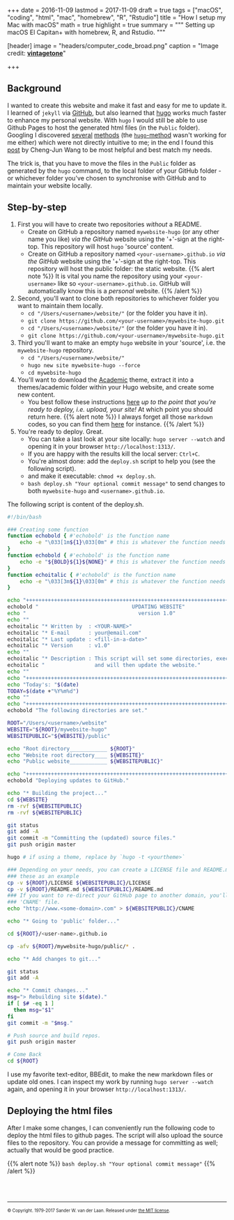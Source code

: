 +++
date = 2016-11-09
lastmod = 2017-11-09
draft = true
tags = ["macOS", "coding", "html", "mac", "homebrew", "R", "Rstudio"]
title = "How I setup my Mac with macOS"
math = true
highlight = true
summary = """
Setting up macOS El Capitan+ with homebrew, R, and Rstudio. 
"""

[header]
image = "headers/computer_code_broad.png"
caption = "Image credit: [**vintagetone**](https://www.shutterstock.com/g/vintagetone)"

+++

## Background

I wanted to create this website and make it fast and easy for me to update it. I learned of `jekyll` via [GitHub](https://jekyllrb.com/docs/github-pages/), but also learned that [hugo](https://gohugo.io) works much faster to enhance my personal website. With `hugo` I would still be able to use Github Pages to host the generated html files (in the `Public` folder). Googling I discovered [several](http://codethejason.github.io/blog/setupghpages/) [methods](https://hjdskes.github.io/blog/deploying-hugo-on-personal-gh-pages/index.html) (the [`hugo`-method](https://gohugo.io/hosting-and-deployment/hosting-on-github/#deployment-via-gh-pages-branch) wasn't working for me either) which were not directly intuitive to me; in the end I found this [post](https://chengjunwang.com/en/post/hugo2github/) by Cheng-Jun Wang to be most helpful and best match my needs. 

The trick is, that you have to move the files in the `Public` folder as generated by the `hugo` command, to the local folder of your GitHub folder - or whichever folder you've chosen to synchronise with GitHub and to maintain your website locally.

## Step-by-step

1. First you will have to create two repositories *without* a README.
   * Create on GitHub a repository named `mywebsite-hugo` (or any other name you like) *via the GitHub* website using the '+'-sign at the right-top. This repository will host `hugo` 'source' content.
   * Create on GitHub a repository named `<your-username>.github.io` *via the GitHub* website using the '+'-sign at the right-top. This repository will host the public folder: the static website. 
   {{% alert note %}}
   It is vital you name the repository using your `<your-username>` like so `<your-username>.github.io`. GitHub will automatically know this is a *personal* website.
   {{% /alert %}}
2. Second, you'll want to clone both repositories to whichever folder you want to maintain them locally.
   * `cd "/Users/<username>/website/"` (or the folder you have it in).
   * `git clone https://github.com/<your-username>/mywebsite-hugo.git`
   * `cd "/Users/<username>/website/"` (or the folder you have it in).
   * `git clone https://github.com/<your-username>/mywebsite-hugo.git`
3. Third you'll want to make an empty `hugo` website in your 'source', i.e. the `mywebsite-hugo` repository.
   * `cd "/Users/<username>/website/"`
   * `hugo new site mywebsite-hugo --force`
   * `cd mywebsite-hugo`
4. You'll want to download the [Academic](https://github.com/gcushen/hugo-academic/archive/master.zip) theme, extract it into a themes/academic folder within your Hugo website, and create some new content.
   * You best follow these instructions [here](https://georgecushen.com/create-your-website-with-hugo/) *up to the point that you're ready to deploy, i.e. upload, your site!* At which point you should return here. 
   {{% alert note %}}
   I always forget all those `markdown` codes, so you can find them [here](https://guides.github.com/pdfs/markdown-cheatsheet-online.pdf) for instance.
   {{% /alert %}}
5. You're ready to deploy. Great. 
   * You can take a last look at your site locally: `hugo server --watch` and opening it in your browser `http://localhost:1313/`.
   * If you are happy with the results kill the local server: `Ctrl+C`.
   * You're almost done: add the `deploy.sh` script to help you (see the following script).
   * and make it executable: `chmod +x deploy.sh`.
   * `bash deploy.sh "Your optional commit message"` to send changes to both `mywebsite-hugo` and `<username>.github.io`.

The following script is content of the deploy.sh.

```bash
#!/bin/bash

### Creating some function
function echobold { #'echobold' is the function name
    echo -e "\033[1m${1}\033[0m" # this is whatever the function needs to execute.
}
function echobold { #'echobold' is the function name
    echo -e "${BOLD}${1}${NONE}" # this is whatever the function needs to execute, note ${1} is the text for echo
}
function echoitalic { #'echobold' is the function name
    echo -e "\033[3m${1}\033[0m" # this is whatever the function needs to execute.
}

echo "++++++++++++++++++++++++++++++++++++++++++++++++++++++++++++++++++++++++++++++++++++"
echobold "                              UPDATING WEBSITE"
echo "                                    version 1.0"
echo ""
echoitalic "* Written by  : <YOUR-NAME>"
echoitalic "* E-mail      : your@email.com"
echoitalic "* Last update : <fill-in-a-date>"
echoitalic "* Version     : v1.0"
echo ""
echoitalic "* Description : This script will set some directories, execute some things, "
echoitalic "                and will then update the website."
echo ""
echo "++++++++++++++++++++++++++++++++++++++++++++++++++++++++++++++++++++++++++++++++++++"
echo "Today's: "$(date)
TODAY=$(date +"%Y%m%d")
echo ""
echo "++++++++++++++++++++++++++++++++++++++++++++++++++++++++++++++++++++++++++++++++++++"
echobold "The following directories are set."

ROOT="/Users/<username>/website"
WEBSITE="${ROOT}/mywebsite-hugo"
WEBSITEPUBLIC="${WEBSITE}/public"

echo "Root directory____________ ${ROOT}"
echo "Website root directory____ ${WEBSITE}"
echo "Public website____________ ${WEBSITEPUBLIC}"

echo "++++++++++++++++++++++++++++++++++++++++++++++++++++++++++++++++++++++++++++++++++++"
echobold "Deploying updates to GitHub."

echo "* Building the project..."
cd ${WEBSITE}
rm -rvf ${WEBSITEPUBLIC}
rm -rvf ${WEBSITEPUBLIC}

git status
git add -A
git commit -m "Committing the (updated) source files."
git push origin master

hugo # if using a theme, replace by `hugo -t <yourtheme>`

### Depending on your needs, you can create a LICENSE file and README.md. You can use
### these as an example 
cp -v ${ROOT}/LICENSE ${WEBSITEPUBLIC}/LICENSE
cp -v ${ROOT}/README.md ${WEBSITEPUBLIC}/README.md
### If you want to re-direct your GitHub page to another domain, you'll have to make a
### 'CNAME' file.
echo "http://www.<some-domain>.com" > ${WEBSITEPUBLIC}/CNAME

echo "* Going to 'public' folder..."

cd ${ROOT}/<user-name>.github.io

cp -afv ${ROOT}/mywebsite-hugo/public/* .

echo "* Add changes to git..."

git status
git add -A

echo "* Commit changes..."
msg="> Rebuilding site $(date)."
if [ $# -eq 1 ]
  then msg="$1"
fi
git commit -m "$msg."

# Push source and build repos.
git push origin master

# Come Back
cd ${ROOT}
```

I use my favorite text-editor, BBEdit, to make the new markdown files or update old ones. I can inspect my work by running `hugo server --watch` again, and opening it in your browser `http://localhost:1313/`. 

## Deploying the html files

After I make some changes, I can conveniently run the following code to deploy the html files to github pages. The script will also upload the source files to the repository. You can provide a message for committing as well; actually that would be good practice.

{{% alert note %}}
`bash deploy.sh "Your optional commit message"`
{{% /alert %}}

</br></br>

----- 
<sub><sup>&copy; Copyright. 1979-2017 Sander W. van der Laan. Released under [the MIT license](http://opensource.org/licenses/MIT).</sup></sub>

